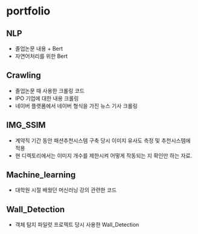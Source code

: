 # portfolio

## NLP
- 졸업논문 내용 + Bert
- 자연어처리를 위한 Bert 

## Crawling

- 졸업논문 때 사용한 크롤링 코드
- IPO 기업에 대한 내용 크롤링
- 네이버 플랫폼에서 네이버 형식을 가진 뉴스 기사 크롤링

## IMG_SSIM

- 계약직 기간 동안 패션추천시스템 구축 당시 이미지 유사도 측정 및 추천시스템에 적용
- 현 디렉토리에서는 이미지 개수를 제한시켜 어떻게 작동되는 지 확인만 하는 자료.

## Machine_learning

- 대학원 시절 배웠던 머신러닝 강의 관련한 코드

## Wall_Detection

- 객체 탐지 파일럿 프로젝트 당시 사용한 Wall_Detection
